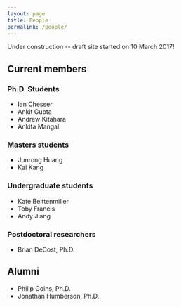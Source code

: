 ```yaml
---
layout: page
title: People 
permalink: /people/
---
```

Under construction -- draft site started on 10 March 2017!

## Current members
### Ph.D. Students
- Ian Chesser
- Ankit Gupta
- Andrew Kitahara
- Ankita Mangal

### Masters students
- Junrong Huang
- Kai Kang

### Undergraduate students
- Kate Beittenmiller
- Toby Francis
- Andy Jiang

### Postdoctoral researchers
- Brian DeCost, Ph.D.

## Alumni
- Philip Goins, Ph.D.
- Jonathan Humberson, Ph.D.




